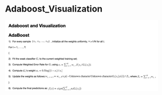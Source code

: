# Adaboost_Visualization
![image](https://github.com/UselessOldQian/Adaboost_Visualization/blob/main/AdaBoost.png)
